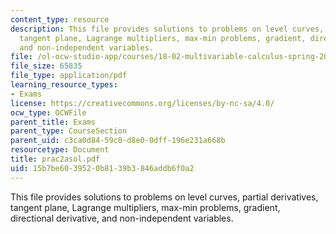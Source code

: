 ```yaml
---
content_type: resource
description: This file provides solutions to problems on level curves, partial derivatives,
  tangent plane, Lagrange multipliers, max-min problems, gradient, directional derivative,
  and non-independent variables.
file: /ol-ocw-studio-app/courses/18-02-multivariable-calculus-spring-2006/15b7be6039520b8139b3846addb6f0a2_prac2asol.pdf
file_size: 65835
file_type: application/pdf
learning_resource_types:
- Exams
license: https://creativecommons.org/licenses/by-nc-sa/4.0/
ocw_type: OCWFile
parent_title: Exams
parent_type: CourseSection
parent_uid: c3ca0d84-59c0-d8e0-0dff-196e231a668b
resourcetype: Document
title: prac2asol.pdf
uid: 15b7be60-3952-0b81-39b3-846addb6f0a2
---
```

This file provides solutions to problems on level curves, partial derivatives, tangent plane, Lagrange multipliers, max-min problems, gradient, directional derivative, and non-independent variables.